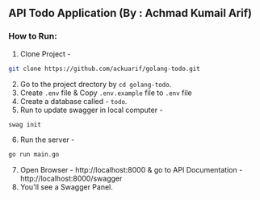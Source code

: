 ## API Todo Application (By : Achmad Kumail Arif)
### How to Run:
1. Clone Project - 

```bash
git clone https://github.com/ackuarif/golang-todo.git
```
2. Go to the project drectory by `cd golang-todo`.
3. Create `.env` file & Copy `.env.example` file to `.env` file
4. Create a database called - `todo`.
5. Run to update swagger in local computer - 
``` bash
swag init
```
6. Run the server - 
``` bash
go run main.go
```
7. Open Browser - http://localhost:8000 & 
go to API Documentation - http://localhost:8000/swagger
8. You'll see a Swagger Panel.
